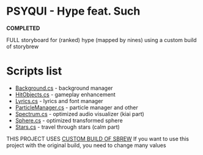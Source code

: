 # PSYQUI - Hype feat. Such
**COMPLETED** 

FULL storyboard for (ranked) hype (mapped by nines) using a custom build of storybrew
# Scripts list
* [Background.cs](http://github.com/nolife99/so-hype/blob/master/Background.cs) - background manager
* [HitObjects.cs](http://github.com/nolife99/so-hype/blob/master/HitObjects.cs) - gameplay enhancement
* [Lyrics.cs](http://github.com/nolife99/so-hype/blob/master/Lyrics.cs) - lyrics and font manager
* [ParticleManager.cs](http://github.com/nolife99/so-hype/blob/master/ParticleManager.cs) - particle manager and other
* [Spectrum.cs](http://github.com/nolife99/so-hype/blob/master/Spectrum.cs) - optimized audio visualizer (kiai part)
* [Sphere.cs](http://github.com/nolife99/so-hype/blob/master/Sphere.cs) - optimized transformed sphere
* [Stars.cs](http://github.com/nolife99/so-hype/blob/master/Stars.cs) - travel through stars (calm part)

THIS PROJECT USES [CUSTOM BUILD OF SBREW](http://github.com/nolife99/storybrew)
If you want to use this project with the original build, you need to change many values
